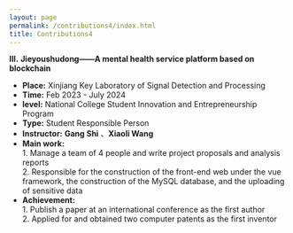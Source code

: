 ```yaml
---
layout: page
permalink: /contributions4/index.html
title: Contributions4
---
```


**III.** **Jieyoushudong——A mental health service platform based on blockchain**

- **Place:** Xinjiang Key Laboratory of Signal Detection and Processing
- **Time:** Feb 2023 - July 2024
- **level:** National College Student Innovation and Entrepreneurship Program
- **Type:** Student Responsible Person
- **Instructor:** **Gang Shi** 、**Xiaoli Wang**
- **Main work:** <br>1. Manage a team of 4 people and write project proposals and analysis reports<br>2. Responsible for the construction of the front-end web under the vue framework, the construction of the MySQL database, and the uploading of sensitive data<br>
- **Achievement:** <br>1. Publish a paper at an international conference as the first author<br>2. Applied for and obtained two computer patents as the first inventor<br>
